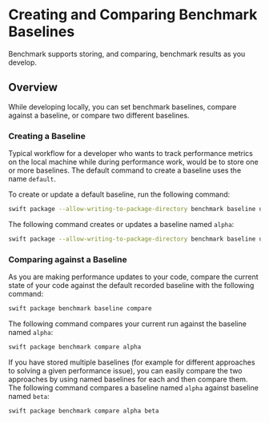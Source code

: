 # Creating and Comparing Benchmark Baselines

Benchmark supports storing, and comparing, benchmark results as you develop.

## Overview

While developing locally, you can set benchmark baselines, compare against a baseline, or compare two different baselines.

### Creating a Baseline

Typical workflow for a developer who wants to track performance metrics on the local machine while during performance work, would be to store one or more baselines. 
The default command to create a baseline uses the name `default`.

To create or update a default baseline, run the following command:

```bash
swift package --allow-writing-to-package-directory benchmark baseline update
```

The following command creates or updates a baseline named `alpha`:

```bash
swift package --allow-writing-to-package-directory benchmark baseline update alpha
```

### Comparing against a Baseline

As you are making performance updates to your code, compare the current state of your code against the default recorded baseline with the following command:

```bash
swift package benchmark baseline compare
```

The following command compares your current run against the baseline named `alpha`:

```bash
swift package benchmark compare alpha
```


If you have stored multiple baselines (for example for different approaches to solving a given performance issue), you can easily compare the two approaches by using named baselines for each and then compare them.
The following command compares a baseline named `alpha` against baseline named `beta`:

```bash
swift package benchmark compare alpha beta
```


